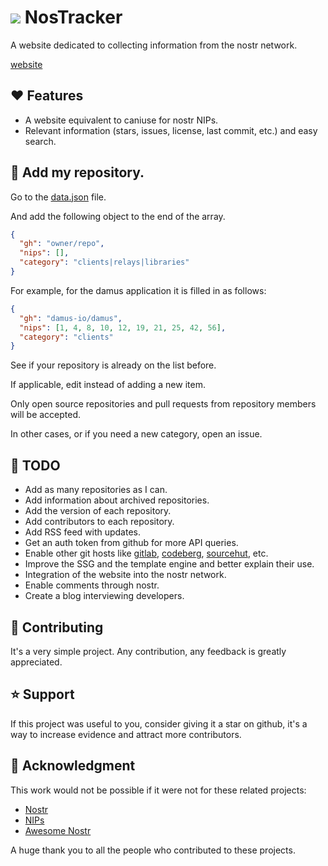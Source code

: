 # ![](docs/favicon.ico) NosTracker
A website dedicated to collecting information from the nostr network.

[website](https://marcodpt.github.io/nostracker/)

## ❤️ Features
 - A website equivalent to caniuse for nostr NIPs.
 - Relevant information (stars, issues, license, last commit, etc.) and easy search.

## 📢 Add my repository.
Go to the
[data.json](https://github.com/marcodpt/nostracker/blob/main/data.json)
file.

And add the following object to the end of the array.

```json
{
  "gh": "owner/repo",
  "nips": [],
  "category": "clients|relays|libraries"
}
```

For example, for the damus application it is filled in as follows:

```json
{
  "gh": "damus-io/damus",
  "nips": [1, 4, 8, 10, 12, 19, 21, 25, 42, 56],
  "category": "clients"
}
```

See if your repository is already on the list before.

If applicable, edit instead of adding a new item.

Only open source repositories and pull requests from repository members will be
accepted.

In other cases, or if you need a new category, open an issue.

## 🔧 TODO
 - Add as many repositories as I can.
 - Add information about archived repositories.
 - Add the version of each repository.
 - Add contributors to each repository.
 - Add RSS feed with updates.
 - Get an auth token from github for more API queries.
 - Enable other git hosts like
[gitlab](https://about.gitlab.com/),
[codeberg](https://codeberg.org/),
[sourcehut](https://sourcehut.org/),
etc.
 - Improve the SSG and the template engine and better explain their use.
 - Integration of the website into the nostr network.
 - Enable comments through nostr.
 - Create a blog interviewing developers.

## 🤝 Contributing
It's a very simple project.
Any contribution, any feedback is greatly appreciated.

## ⭐ Support
If this project was useful to you, consider giving it a star on github, it's a
way to increase evidence and attract more contributors.

## 🙏 Acknowledgment
This work would not be possible if it were not for these related projects:
 - [Nostr](https://github.com/nostr-protocol/nostr)
 - [NIPs](https://github.com/nostr-protocol/nips)
 - [Awesome Nostr](https://github.com/aljazceru/awesome-nostr)

A huge thank you to all the people who contributed to these projects.
